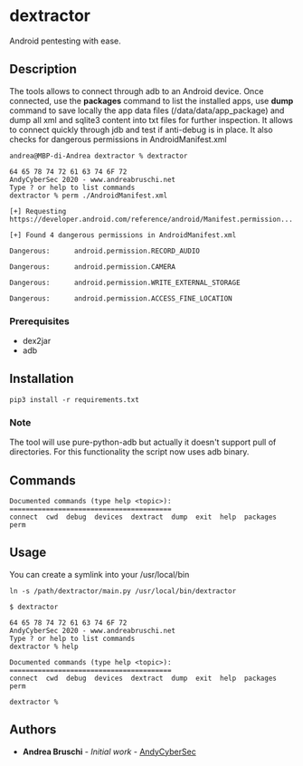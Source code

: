 # dextractor
Android pentesting with ease.

## Description
The tools allows to connect through adb to an Android device. Once connected, use the **packages** command to list the installed apps, use **dump** command to save locally the app data files (/data/data/app_package) and dump all xml and sqlite3 content into txt files for further inspection.
It allows to connect quickly through jdb and test if anti-debug is in place.
It also checks for dangerous permissions in AndroidManifest.xml

```
andrea@MBP-di-Andrea dextractor % dextractor

64 65 78 74 72 61 63 74 6F 72
AndyCyberSec 2020 - www.andreabruschi.net
Type ? or help to list commands
dextractor % perm ./AndroidManifest.xml

[+] Requesting https://developer.android.com/reference/android/Manifest.permission...

[+] Found 4 dangerous permissions in AndroidManifest.xml

Dangerous:      android.permission.RECORD_AUDIO

Dangerous:      android.permission.CAMERA

Dangerous:      android.permission.WRITE_EXTERNAL_STORAGE

Dangerous:      android.permission.ACCESS_FINE_LOCATION
```

### Prerequisites
* dex2jar
* adb

## Installation

```
pip3 install -r requirements.txt 
```

### Note
The tool will use pure-python-adb but actually it doesn't support pull of directories. For this functionality the script now uses adb binary.

## Commands
```
Documented commands (type help <topic>):
========================================
connect  cwd  debug  devices  dextract  dump  exit  help  packages  perm
```

## Usage
You can create a symlink into your /usr/local/bin

```
ln -s /path/dextractor/main.py /usr/local/bin/dextractor
```

```
$ dextractor

64 65 78 74 72 61 63 74 6F 72
AndyCyberSec 2020 - www.andreabruschi.net
Type ? or help to list commands
dextractor % help

Documented commands (type help <topic>):
========================================
connect  cwd  debug  devices  dextract  dump  exit  help  packages  perm

dextractor % 
```

## Authors

* **Andrea Bruschi** - *Initial work* - [AndyCyberSec](https://github.com/AndyCyberSec)
